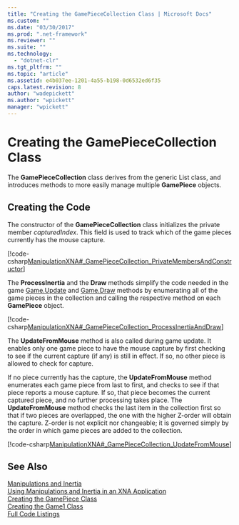 ```yaml
---
title: "Creating the GamePieceCollection Class | Microsoft Docs"
ms.custom: ""
ms.date: "03/30/2017"
ms.prod: ".net-framework"
ms.reviewer: ""
ms.suite: ""
ms.technology: 
  - "dotnet-clr"
ms.tgt_pltfrm: ""
ms.topic: "article"
ms.assetid: e4b037ee-1201-4a55-b198-0d6532ed6f35
caps.latest.revision: 8
author: "wadepickett"
ms.author: "wpickett"
manager: "wpickett"
---
```

# Creating the GamePieceCollection Class
The **GamePieceCollection** class derives from the generic List class, and introduces methods to more easily manage multiple **GamePiece** objects.  
  
## Creating the Code  
 The constructor of the **GamePieceCollection** class initializes the private member *capturedIndex*. This field is used to track which of the game pieces currently has the mouse capture.  
  
 [!code-csharp[ManipulationXNA#_GamePieceCollection_PrivateMembersAndConstructor](../../../samples/snippets/csharp/VS_Snippets_Misc/manipulationxna/cs/gamepiececollection.cs#_gamepiececollection_privatemembersandconstructor)]  
  
 The **ProcessInertia** and the **Draw** methods simplify the code needed in the game [Game.Update](http://msdn.microsoft.com/library/microsoft.xna.framework.game.update.aspx) and [Game.Draw](http://msdn.microsoft.com/library/microsoft.xna.framework.game.draw.aspx) methods by enumerating all of the game pieces in the collection and calling the respective method on each **GamePiece** object.  
  
 [!code-csharp[ManipulationXNA#_GamePieceCollection_ProcessInertiaAndDraw](../../../samples/snippets/csharp/VS_Snippets_Misc/manipulationxna/cs/gamepiececollection.cs#_gamepiececollection_processinertiaanddraw)]  
  
 The **UpdateFromMouse** method is also called during game update. It enables only one game piece to have the mouse capture by first checking to see if the current capture (if any) is still in effect. If so, no other piece is allowed to check for capture.  
  
 If no piece currently has the capture, the **UpdateFromMouse** method enumerates each game piece from last to first, and checks to see if that piece reports a mouse capture. If so, that piece becomes the current captured piece, and no further processing takes place. The **UpdateFromMouse** method checks the last item in the collection first so that if two pieces are overlapped, the one with the higher Z-order will obtain the capture. Z-order is not explicit nor changeable; it is governed simply by the order in which game pieces are added to the collection.  
  
 [!code-csharp[ManipulationXNA#_GamePieceCollection_UpdateFromMouse](../../../samples/snippets/csharp/VS_Snippets_Misc/manipulationxna/cs/gamepiececollection.cs#_gamepiececollection_updatefrommouse)]  
  
## See Also  
 [Manipulations and Inertia](../../../docs/framework/common-client-technologies/manipulations-and-inertia.md)   
 [Using Manipulations and Inertia in an XNA Application](../../../docs/framework/common-client-technologies/use-manipulations-and-inertia-in-an-xna-application.md)   
 [Creating the GamePiece Class](../../../docs/framework/common-client-technologies/creating-the-gamepiece-class.md)   
 [Creating the Game1 Class](../../../docs/framework/common-client-technologies/creating-the-game1-class.md)   
 [Full Code Listings](../../../docs/framework/common-client-technologies/full-code-listings.md)